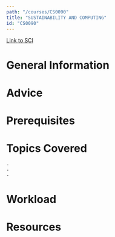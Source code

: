 ```yaml
---
path: "/courses/CS0090"
title: "SUSTAINABILITY AND COMPUTING"
id: "CS0090"
---
```

[Link to SCI]("http://courses.sci.pitt.edu/courses/courses/view/CS-0090")

# General Information

# Advice


# Prerequisites
<!-- PREREQ_REPLACEMENT (Do not remove) -->

<!-- END PREREQ_REPLACEMENT (Do not remove) -->
# Topics Covered
	- 
	-
	-
# Workload

<!-- TESTIMONIALS
# Testimonials
This gets replaced with Gatsby, its
data comes from Google Sheets for easier
editing!
-->

# Resources
